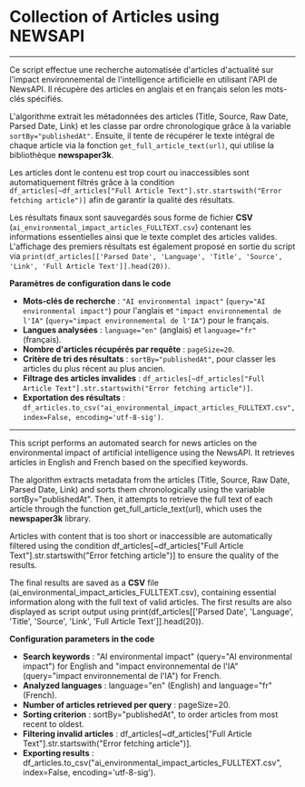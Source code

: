 # Collection of Articles using NEWSAPI

---

Ce script effectue une recherche automatisée d'articles d'actualité sur l'impact environnemental de l'intelligence artificielle en utilisant l'API de NewsAPI. Il récupère des articles en anglais et en français selon les mots-clés spécifiés.  

L'algorithme extrait les métadonnées des articles (Title, Source, Raw Date, Parsed Date, Link) et les classe par ordre chronologique grâce à la variable `sortBy="publishedAt"`. Ensuite, il tente de récupérer le texte intégral de chaque article via la fonction `get_full_article_text(url)`, qui utilise la bibliothèque **newspaper3k**.  

Les articles dont le contenu est trop court ou inaccessibles sont automatiquement filtrés grâce à la condition `df_articles[~df_articles["Full Article Text"].str.startswith("Error fetching article")]` afin de garantir la qualité des résultats.  

Les résultats finaux sont sauvegardés sous forme de fichier **CSV** (`ai_environmental_impact_articles_FULLTEXT.csv`) contenant les informations essentielles ainsi que le texte complet des articles valides. L'affichage des premiers résultats est également proposé en sortie du script via `print(df_articles[['Parsed Date', 'Language', 'Title', 'Source', 'Link', 'Full Article Text']].head(20))`.  

**Paramètres de configuration dans le code**  

- **Mots-clés de recherche** : `"AI environmental impact"` (`query="AI environmental impact"`) pour l'anglais et `"impact environnemental de l'IA"` (`query="impact environnemental de l'IA"`) pour le français.  
- **Langues analysées** : `language="en"` (anglais) et `language="fr"` (français).  
- **Nombre d'articles récupérés par requête** : `pageSize=20`.  
- **Critère de tri des résultats** : `sortBy="publishedAt"`, pour classer les articles du plus récent au plus ancien.  
- **Filtrage des articles invalides** : `df_articles[~df_articles["Full Article Text"].str.startswith("Error fetching article")]`.  
- **Exportation des résultats** : `df_articles.to_csv("ai_environmental_impact_articles_FULLTEXT.csv", index=False, encoding='utf-8-sig')`.  

---

This script performs an automated search for news articles on the environmental impact of artificial intelligence using the NewsAPI. It retrieves articles in English and French based on the specified keywords.

The algorithm extracts metadata from the articles (Title, Source, Raw Date, Parsed Date, Link) and sorts them chronologically using the variable sortBy="publishedAt". Then, it attempts to retrieve the full text of each article through the function get_full_article_text(url), which uses the **newspaper3k** library.

Articles with content that is too short or inaccessible are automatically filtered using the condition df_articles[~df_articles["Full Article Text"].str.startswith("Error fetching article")] to ensure the quality of the results.

The final results are saved as a **CSV** file (ai_environmental_impact_articles_FULLTEXT.csv), containing essential information along with the full text of valid articles. The first results are also displayed as script output using print(df_articles[['Parsed Date', 'Language', 'Title', 'Source', 'Link', 'Full Article Text']].head(20)).

**Configuration parameters in the code**

- **Search keywords** : "AI environmental impact" (query="AI environmental impact") for English and "impact environnemental de l'IA" (query="impact environnemental de l'IA") for French.
- **Analyzed languages** : language="en" (English) and language="fr" (French).
- **Number of articles retrieved per query** : pageSize=20.
- **Sorting criterion** : sortBy="publishedAt", to order articles from most recent to oldest.
-  **Filtering invalid articles** : df_articles[~df_articles["Full Article Text"].str.startswith("Error fetching article")].
- **Exporting results**  : df_articles.to_csv("ai_environmental_impact_articles_FULLTEXT.csv", index=False, encoding='utf-8-sig').

